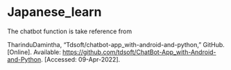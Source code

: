 # Japanese_learn

The chatbot function is take reference from 

TharinduDamintha, “Tdsoft/chatbot-app_with-android-and-python,” GitHub. [Online]. Available: https://github.com/tdsoft/ChatBot-App_with-Android-and-Python. [Accessed: 09-Apr-2022]. 
